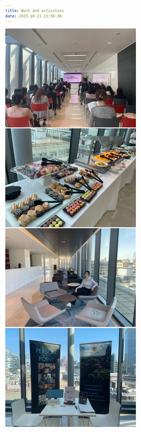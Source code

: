 ```yaml
---
title: Work and activities
date: 2023-10-21 23:59:30
---
```


<!-- 
![pic](/image/wa/1.jpg)
![pic](/image/wa/2.jpg)
![pic](/image/wa/3.jpg)
![pic](/image/wa/4.jpg) -->


<img src="/image/wa/1.jpg" width="415px" height="312px" />
<br/>
<img src="/image/wa/2.jpg" width="415px" height="312px" />
<br/>
<img src="/image/wa/3.jpg" width="415px" height="312px" />
<br/>
<img src="/image/wa/4.jpg" width="415px" height="312px" />
